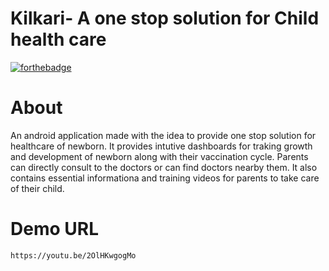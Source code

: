 # Kilkari- A one stop solution for Child health care

[![forthebadge](https://forthebadge.com/images/badges/made-with-java.svg)](https://forthebadge.com)

# About

An android application made with the idea to provide one stop solution for healthcare of newborn. It provides intutive dashboards for traking growth and development of
newborn along with their vaccination cycle. Parents can directly consult to the doctors or can find doctors nearby them. It also contains essential informationa and 
training videos for parents to take care of their child.


# Demo URL

```https://youtu.be/2OlHKwgogMo```
